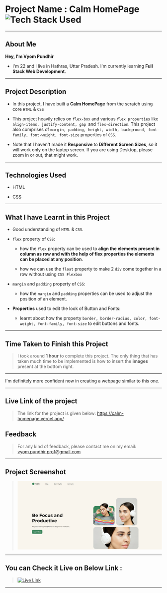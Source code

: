 # Project Name : Calm HomePage ![Tech Stack Used](https://img.shields.io/badge/Technologies-HTML%20%26%20CSS-orange)

---

## About Me

**Hey, I'm Vyom Pundhir**

- I'm 22 and I live in Hathras, Uttar Pradesh. I'm currently learning **Full Stack Web Development**.

---

## Project Description

- In this project, I have built a **Calm HomePage** from the scratch using core `HTML` & `CSS`

- This project heavily relies on `flex-box` and various `flex properties` like `align-items, justify-content, gap `and `flex-direction`. This project also comprises of `margin, padding, height, width, background, font-family, font-weight, font-size` properties of `CSS`.

- Note that I haven't made it **Responsive** to **Different Screen Sizes**, so it will work only on the laptop screen. If you are using Desktop, please zoom in or out, that might work.

---

## Technologies Used

- HTML

- CSS

---

## What I have Learnt in this Project

- Good understanding of `HTML` & `CSS`.

- `flex` property of `CSS`:

  - how the `flex` property can be used to **align the elements present in column as row and with the help of flex properties the elements can be placed at any position**.

  - how we can use the `float` property to make 2 `div` come together in a row without using `CSS Flexbox`

- `margin` and `padding` property of `CSS`:

  - how the `margin` and `padding` properties can be used to adjust the position of an element.

- **Properties** used to edit the look of Button and Fonts:

  - learnt about how the property `border, border-radius, color, font-weight, font-family, font-size` to edit buttons and fonts.

---

## Time Taken to Finish this Project

> I took around **1 hour** to complete this project. The only thing that has taken much time to be implemented is how to insert the **images** present at the bottom right.
---

I'm definitely more confident now in creating a webpage similar to this one.

---
## Live Link of the project

> The link for the project is given below:
https://calm-homepage.vercel.app/

## Feedback

> For any kind of feedback, please contact me on my email: vyom.pundhir.prof@gmail.com
---

## Project Screenshot

> ![SS](./ss-of-project.png)
---
## You can Check it Live on Below Link :

> [![Live Link](https://img.shields.io/badge/DEPLOYED-LINK-green)](https://calm-homepage.vercel.app/)

---

